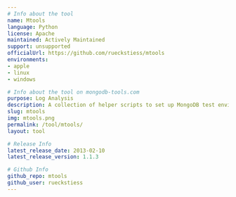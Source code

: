 ```yaml
---
# Info about the tool
name: Mtools
language: Python
license: Apache
maintained: Actively Maintained
support: unsupported
officialUrl: https://github.com/rueckstiess/mtools
environments:
- apple
- linux
- windows

# Info about the tool on mongodb-tools.com
purpose: Log Analysis
description: A collection of helper scripts to set up MongoDB test environments and parse MongoDB log files.
slug: mtools
img: mtools.png
permalink: /tool/mtools/
layout: tool

# Release Info
latest_release_date: 2013-02-10
latest_release_version: 1.1.3

# Github Info
github_repo: mtools
github_user: rueckstiess
---
```


